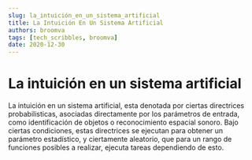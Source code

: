 ```yaml
---
slug: la_intuición_en_un_sistema_artificial
title: La Intuición En Un Sistema Artificial
authors: broomva
tags: [tech_scribbles, broomva]
date: 2020-12-30
---
```

# La intuición en un sistema artificial

La intuición en un sistema artificial, esta denotada por ciertas directrices probabilisticas, asociadas directamente por los parámetros de entrada, como identificación de objetos o reconocimiento espacial sonoro. Bajo ciertas condiciones, estas directrices se ejecutan para obtener un parámetro estadístico, y ciertamente aleatorio, que para un rango de funciones posibles a realizar, ejecuta tareas dependiendo de esto.